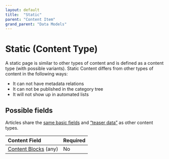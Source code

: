 ```yaml
---
layout: default
title:  "Static"
parent: "Content Item"
grand_parent: "Data Models"
---
```


# Static (Content Type)

A static page is similar to other types of content and is defined as a content type (with possible variants). Static Content differs from other types of content in the following ways:

* It can not have metadata relations
* It can not be published in the category tree
* It will not show up in automated lists

## Possible fields

Articles share the [same basic fields](content-item.md) and [“teaser data”](content-item.md#teaser-data) as other content types.

| Content Field                                   | Required |
|:------------------------------------------------|:---------|
| [Content Blocks](content-blocks.md) (any)       | No       |
